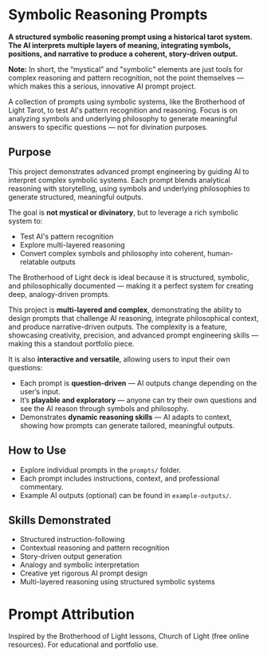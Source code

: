 # Symbolic Reasoning Prompts

**A structured symbolic reasoning prompt using a historical tarot system. The AI interprets multiple layers of meaning, integrating symbols, positions, and narrative to produce a coherent, story-driven output.**

**Note:** In short, the “mystical” and "symbolic" elements are just tools for complex reasoning and pattern recognition, not the point themselves — which makes this a serious, innovative AI prompt project.

A collection of prompts using symbolic systems, like the Brotherhood of Light Tarot, to test AI's pattern recognition and reasoning. Focus is on analyzing symbols and underlying philosophy to generate meaningful answers to specific questions — not for divination purposes.

## Purpose

This project demonstrates advanced prompt engineering by guiding AI to interpret complex symbolic systems. Each prompt blends analytical reasoning with storytelling, using symbols and underlying philosophies to generate structured, meaningful outputs.

The goal is **not mystical or divinatory**, but to leverage a rich symbolic system to:
- Test AI's pattern recognition
- Explore multi-layered reasoning
- Convert complex symbols and philosophy into coherent, human-relatable outputs

The Brotherhood of Light deck is ideal because it is structured, symbolic, and philosophically documented — making it a perfect system for creating deep, analogy-driven prompts.

This project is **multi-layered and complex**, demonstrating the ability to design prompts that challenge AI reasoning, integrate philosophical context, and produce narrative-driven outputs. The complexity is a feature, showcasing creativity, precision, and advanced prompt engineering skills — making this a standout portfolio piece.

It is also **interactive and versatile**, allowing users to input their own questions:
- Each prompt is **question-driven** — AI outputs change depending on the user’s input.  
- It’s **playable and exploratory** — anyone can try their own questions and see the AI reason through symbols and philosophy.  
- Demonstrates **dynamic reasoning skills** — AI adapts to context, showing how prompts can generate tailored, meaningful outputs.

## How to Use

- Explore individual prompts in the `prompts/` folder.
- Each prompt includes instructions, context, and professional commentary.
- Example AI outputs (optional) can be found in `example-outputs/`.

## Skills Demonstrated

- Structured instruction-following
- Contextual reasoning and pattern recognition
- Story-driven output generation
- Analogy and symbolic interpretation
- Creative yet rigorous AI prompt design
- Multi-layered reasoning using structured symbolic systems

# Prompt Attribution
Inspired by the Brotherhood of Light lessons, Church of Light (free online resources). For educational and portfolio use.

